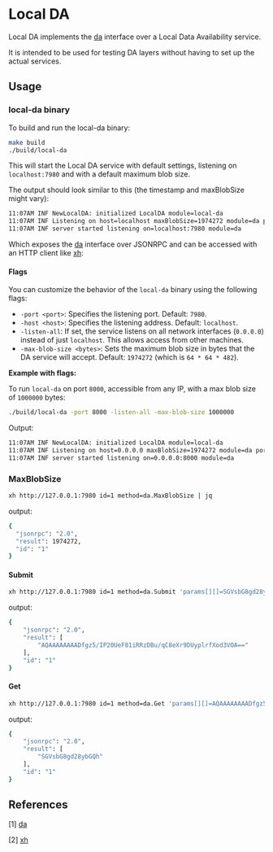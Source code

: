 # Local DA

Local DA implements the [da][da] interface over a Local Data Availability service.

It is intended to be used for testing DA layers without having to set up the actual services.

## Usage

### local-da binary

To build and run the local-da binary:

```sh
make build
./build/local-da
```

This will start the Local DA service with default settings, listening on `localhost:7980` and with a default maximum blob size.

The output should look similar to this (the timestamp and maxBlobSize might vary):

```sh
11:07AM INF NewLocalDA: initialized LocalDA module=local-da
11:07AM INF Listening on host=localhost maxBlobSize=1974272 module=da port=7980
11:07AM INF server started listening on=localhost:7980 module=da
```

Which exposes the [da] interface over JSONRPC and can be accessed with an HTTP client like [xh][xh]:

#### Flags

You can customize the behavior of the `local-da` binary using the following flags:

* `-port <port>`: Specifies the listening port. Default: `7980`.
* `-host <host>`: Specifies the listening address. Default: `localhost`.
* `-listen-all`: If set, the service listens on all network interfaces (`0.0.0.0`) instead of just `localhost`. This allows access from other machines.
* `-max-blob-size <bytes>`: Sets the maximum blob size in bytes that the DA service will accept. Default: `1974272` (which is `64 * 64 * 482`).

**Example with flags:**

To run `local-da` on port `8000`, accessible from any IP, with a max blob size of `1000000` bytes:

```sh
./build/local-da -port 8000 -listen-all -max-blob-size 1000000
```

Output:

```sh
11:07AM INF NewLocalDA: initialized LocalDA module=local-da
11:07AM INF Listening on host=0.0.0.0 maxBlobSize=1974272 module=da port=8000
11:07AM INF server started listening on=0.0.0.0:8000 module=da
```

### MaxBlobSize

```sh
xh http://127.0.0.1:7980 id=1 method=da.MaxBlobSize | jq
```

output:

```sh
{
  "jsonrpc": "2.0",
  "result": 1974272,
  "id": "1"
}
```

#### Submit

```sh
xh http://127.0.0.1:7980 id=1 method=da.Submit 'params[][]=SGVsbG8gd28ybGQh' 'params[]:=-2'  'params[]=AAAAAAAAAAAAAAAAAAAAAAAAAAECAwQFBgcICRA=' | jq
```

output:

```sh
{
    "jsonrpc": "2.0",
    "result": [
        "AQAAAAAAAADfgz5/IP20UeF81iRRzDBu/qC8eXr9DUyplrfXod3VOA=="
    ],
    "id": "1"
}
```

#### Get

```sh
xh http://127.0.0.1:7980 id=1 method=da.Get 'params[][]=AQAAAAAAAADfgz5/IP20UeF81iRRzDBu/qC8eXr9DUyplrfXod3VOA==' 'params[]=AAAAAAAAAAAAAAAAAAAAAAAAAAECAwQFBgcICRA='
```

output:

```sh
{
    "jsonrpc": "2.0",
    "result": [
        "SGVsbG8gd28ybGQh"
    ],
    "id": "1"
}
```

## References

[1] [da][ da]

[2] [xh][xh]

[da]: https://github.com/evstack/ev-node/blob/main/core/da/da.go#L11
[xh]: https://github.com/ducaale/xh
